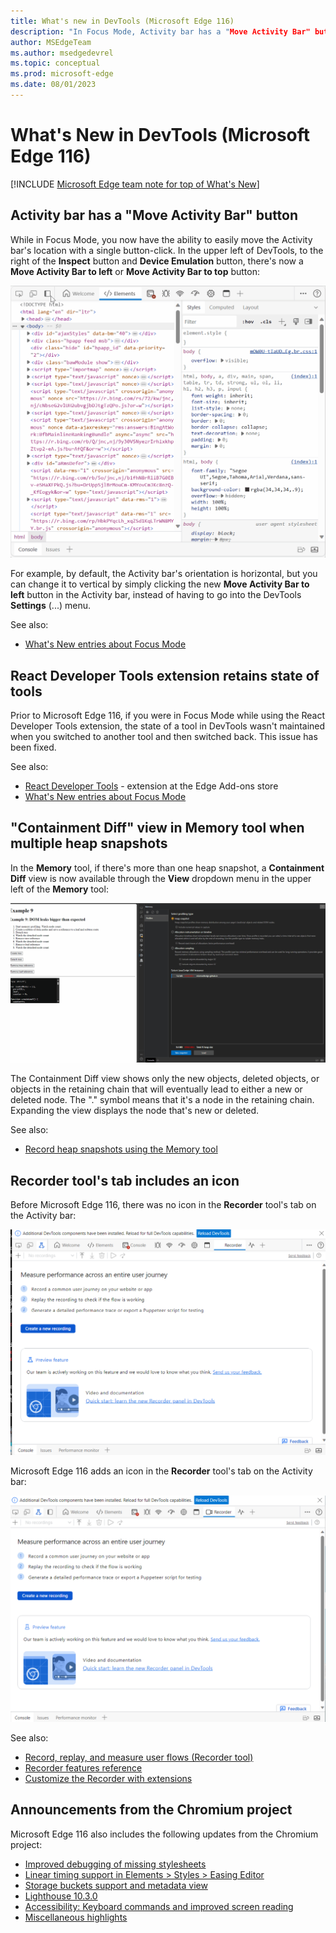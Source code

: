 ```yaml
---
title: What's new in DevTools (Microsoft Edge 116)
description: "In Focus Mode, Activity bar has a "Move Activity Bar" button.  React Developer Tools extension works in Focus Mode.  A Containment Diff view in the Memory tool when multiple heap snapshots.  And more."
author: MSEdgeTeam
ms.author: msedgedevrel
ms.topic: conceptual
ms.prod: microsoft-edge
ms.date: 08/01/2023
---
```

# What's New in DevTools (Microsoft Edge 116)

<!-- todo: ms.date above: put date of 116 Stable -->

[!INCLUDE [Microsoft Edge team note for top of What's New](../../includes/edge-whats-new-note.md)]


<!-- ====================================================================== -->
## Activity bar has a "Move Activity Bar" button

While in Focus Mode, you now have the ability to easily move the Activity bar's location with a single button-click.  In the upper left of DevTools, to the right of the **Inspect** button and **Device Emulation** button, there's now a **Move Activity Bar to left** or **Move Activity Bar to top** button:

![The 'Move Activity Bar' button directly on the Activity bar](./devtools-116-images/move-location-activity-bar.gif)

For example, by default, the Activity bar's orientation is horizontal, but you can change it to vertical by simply clicking the new **Move Activity Bar to left** button in the Activity bar, instead of having to go into the DevTools **Settings** (...) menu.

See also:
* [What's New entries about Focus Mode](/search/?scope=Microsoft%20Edge&terms=focus%20mode)
<!--
* [Dec. 2023 blog post about Focus Mode]() - todo: link -->


<!-- ====================================================================== -->
## React Developer Tools extension retains state of tools

Prior to Microsoft Edge 116, if you were in Focus Mode while using the React Developer Tools extension, the state of a tool in DevTools wasn't maintained when you switched to another tool and then switched back.  This issue has been fixed.

See also:
* [React Developer Tools](https://microsoftedge.microsoft.com/addons/detail/react-developer-tools/gpphkfbcpidddadnkolkpfckpihlkkil) - extension at the Edge Add-ons store
* [What's New entries about Focus Mode](/search/?scope=Microsoft%20Edge&terms=focus%20mode)
<!--
* [Dec. 2023 blog post about Focus Mode]() - todo: link -->


<!-- ====================================================================== -->
## "Containment Diff" view in Memory tool when multiple heap snapshots

In the **Memory** tool, if there's more than one heap snapshot, a **Containment Diff** view is now available through the **View** dropdown menu in the upper left of the **Memory** tool:

![The Containment Diff view in the Memory tool](./devtools-116-images/new-view-memory-panel.gif)

The Containment Diff view shows only the new objects, deleted objects, or objects in the retaining chain that will eventually lead to either a new or deleted node.  The "." symbol means that it's a node in the retaining chain.  Expanding the view displays the node that's new or deleted.

See also:
* [Record heap snapshots using the Memory tool](../../../memory-problems/heap-snapshots.md)


<!-- ====================================================================== -->
## Recorder tool's tab includes an icon

<!-- todo: can't just mention update of Recorder tool, since the Recorder tool has never been mentioned or introduced as new in What's New.  Need What's New entry "Microsoft Edge v123 added the Recorder tool from the Chromium engine" -->

Before Microsoft Edge 116, there was no icon in the **Recorder** tool's tab on the Activity bar:

![Recorder panel with no icon](./devtools-116-images/recorder-before.png)

Microsoft Edge 116 adds an icon in the **Recorder** tool's tab on the Activity bar:

![Recorder panel with new icon](./devtools-116-images/recorder-after.png)

See also:
* [Record, replay, and measure user flows (Recorder tool)](https://developer.chrome.com/docs/devtools/recorder)
* [Recorder features reference](https://developer.chrome.com/docs/devtools/recorder/reference)
* [Customize the Recorder with extensions](https://developer.chrome.com/docs/devtools/recorder/extensions)
<!-- todo: link to local articles -->


<!-- ====================================================================== -->
## Announcements from the Chromium project

Microsoft Edge 116 also includes the following updates from the Chromium project:

<!-- todo: maybe delete some links -->
* [Improved debugging of missing stylesheets](https://developer.chrome.com/blog/new-in-devtools-116/#stylesheets)
* [Linear timing support in Elements > Styles > Easing Editor](https://developer.chrome.com/blog/new-in-devtools-116/#linear)
* [Storage buckets support and metadata view](https://developer.chrome.com/blog/new-in-devtools-116/#storage)
* [Lighthouse 10.3.0](https://developer.chrome.com/blog/new-in-devtools-116/#lighthouse)
* [Accessibility: Keyboard commands and improved screen reading](https://developer.chrome.com/blog/new-in-devtools-116/#accessibility)
* [Miscellaneous highlights](https://developer.chrome.com/blog/new-in-devtools-116/#misc)


<!-- ====================================================================== -->
<!-- uncomment if content is copied from developer.chrome.com to this page -->

<!-- > [!NOTE]
> Portions of this page are modifications based on work created and [shared by Google](https://developers.google.com/terms/site-policies) and used according to terms described in the [Creative Commons Attribution 4.0 International License](https://creativecommons.org/licenses/by/4.0).
> The original page for announcements from the Chromium project is [What's New in DevTools (Chrome 116)](https://developer.chrome.com/blog/new-in-devtools-116) and is authored by [Sofia Emelianova](https://developers.google.com/web/resources/contributors#jecelynyeen) (Developer advocate working on Chrome DevTools at Google). -->


<!-- ====================================================================== -->
<!-- uncomment if content is copied from developer.chrome.com to this page -->

<!-- [![Creative Commons License](../../../../media/cc-logo/88x31.png)](https://creativecommons.org/licenses/by/4.0)
This work is licensed under a [Creative Commons Attribution 4.0 International License](https://creativecommons.org/licenses/by/4.0). -->

